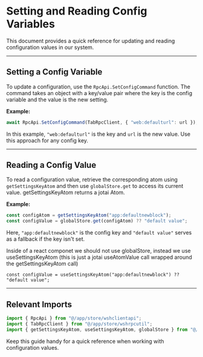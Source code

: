 # Setting and Reading Config Variables

This document provides a quick reference for updating and reading configuration values in our system.

---

## Setting a Config Variable

To update a configuration, use the `RpcApi.SetConfigCommand` function. The command takes an object with a key/value pair where the key is the config variable and the value is the new setting.

**Example:**

```ts
await RpcApi.SetConfigCommand(TabRpcClient, { "web:defaulturl": url });
```

In this example, `"web:defaulturl"` is the key and `url` is the new value. Use this approach for any config key.

---

## Reading a Config Value

To read a configuration value, retrieve the corresponding atom using `getSettingsKeyAtom` and then use `globalStore.get` to access its current value. getSettingsKeyAtom returns a jotai Atom.

**Example:**

```ts
const configAtom = getSettingsKeyAtom("app:defaultnewblock");
const configValue = globalStore.get(configAtom) ?? "default value";
```

Here, `"app:defaultnewblock"` is the config key and `"default value"` serves as a fallback if the key isn't set.

Inside of a react componet we should not use globalStore, instead we use useSettingsKeyAtom (this is just a jotai useAtomValue call wrapped around the getSettingsKeyAtom call)

```tsx
const configValue = useSettingsKeyAtom("app:defaultnewblock") ?? "default value";
```

---

## Relevant Imports

```ts
import { RpcApi } from "@/app/store/wshclientapi";
import { TabRpcClient } from "@/app/store/wshrpcutil";
import { getSettingsKeyAtom, useSettingsKeyAtom, globalStore } from "@/app/store/global";
```

Keep this guide handy for a quick reference when working with configuration values.
